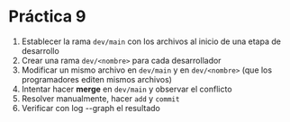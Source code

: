 # Práctica 9

1. Establecer la rama `dev/main` con los archivos al inicio de una etapa de desarrollo
1. Crear una rama `dev/<nombre>` para cada desarrollador
2. Modificar un mismo archivo en `dev/main` y en `dev/<nombre>` (que los programadores editen mismos archivos)
3. Intentar hacer **merge** en `dev/main` y observar el conflicto
4. Resolver manualmente, hacer `add` y `commit`
5. Verificar con log --graph el resultado